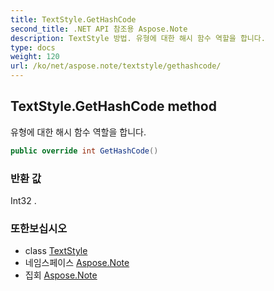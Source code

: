 ```yaml
---
title: TextStyle.GetHashCode
second_title: .NET API 참조용 Aspose.Note
description: TextStyle 방법. 유형에 대한 해시 함수 역할을 합니다.
type: docs
weight: 120
url: /ko/net/aspose.note/textstyle/gethashcode/
---
```

## TextStyle.GetHashCode method

유형에 대한 해시 함수 역할을 합니다.

```csharp
public override int GetHashCode()
```

### 반환 값

Int32 .

### 또한보십시오

* class [TextStyle](../)
* 네임스페이스 [Aspose.Note](../../textstyle/)
* 집회 [Aspose.Note](../../../)


